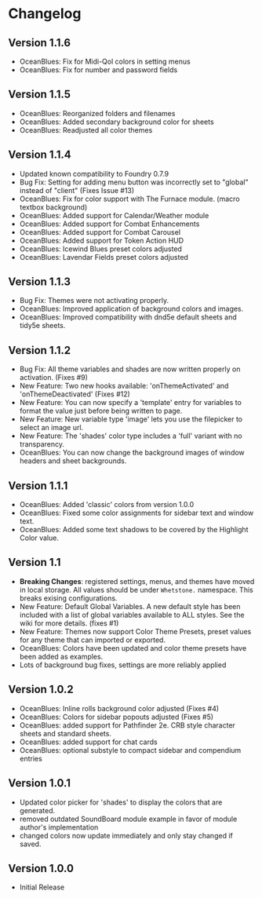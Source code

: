 # Changelog

## Version 1.1.6

 * OceanBlues: Fix for Midi-Qol colors in setting menus
 * OceanBlues: Fix for number and password fields

## Version 1.1.5

 * OceanBlues: Reorganized folders and filenames
 * OceanBlues: Added secondary background color for sheets
 * OceanBlues: Readjusted all color themes

## Version 1.1.4

 * Updated known compatibility to Foundry 0.7.9
 * Bug Fix: Setting for adding menu button was incorrectly set to "global" instead of "client" (Fixes Issue #13)
 * OceanBlues: Fix for color support with The Furnace module. (macro textbox background)
 * OceanBlues: Added support for Calendar/Weather module
 * OceanBlues: Added support for Combat Enhancements
 * OceanBlues: Added support for Combat Carousel
 * OceanBlues: Added support for Token Action HUD
 * OceanBlues: Icewind Blues preset colors adjusted
 * OceanBlues: Lavendar Fields preset colors adjusted

## Version 1.1.3

 * Bug Fix: Themes were not activating properly.
 * OceanBlues: Improved application of background colors and images.
 * OceanBlues: Improved compatibility with dnd5e default sheets and tidy5e sheets.

## Version 1.1.2

 * Bug Fix: All theme variables and shades are now written properly on activation. (Fixes #9)
 * New Feature: Two new hooks available: 'onThemeActivated' and 'onThemeDeactivated' (Fixes #12)
 * New Feature: You can now specify a 'template' entry for variables to format the value just before being written to page.
 * New Feature: New variable type 'image' lets you use the filepicker to select an image url.
 * New Feature: The 'shades' color type includes a 'full' variant with no transparency.
 * OceanBlues: You can now change the background images of window headers and sheet backgrounds.

## Version 1.1.1

 * OceanBlues: Added 'classic' colors from version 1.0.0
 * OceanBlues: Fixed some color assignments for sidebar text and window text.
 * OceanBlues: Added some text shadows to be covered by the Highlight Color value.

## Version 1.1

 * **Breaking Changes**: registered settings, menus, and themes have moved in local storage. All values should be under `Whetstone.` namespace. This breaks exising configurations.
 * New Feature: Default Global Variables. A new default style has been included with a list of global variables available to ALL styles. See the wiki for more details. (fixes #1)
 * New Feature: Themes now support Color Theme Presets, preset values for any theme that can imported or exported.
 * OceanBlues: Colors have been updated and color theme presets have been added as examples.
 * Lots of background bug fixes, settings are more reliably applied

## Version 1.0.2

 * OceanBlues: Inline rolls background color adjusted (Fixes #4)
 * OceanBlues: Colors for sidebar popouts adjusted (Fixes #5)
 * OceanBlues: added support for Pathfinder 2e. CRB style character sheets and standard sheets.
 * OceanBlues: added support for chat cards
 * OceanBlues: optional substyle to compact sidebar and compendium entries 

## Version 1.0.1

 * Updated color picker for 'shades' to display the colors that are generated.
 * removed outdated SoundBoard module example in favor of module author's implementation
 * changed colors now update immediately and only stay changed if saved.

## Version 1.0.0

 * Initial Release